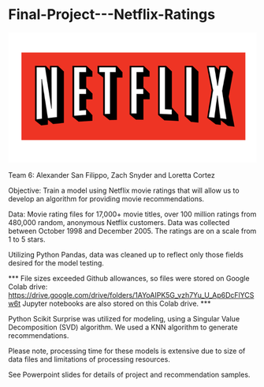 # Final-Project---Netflix-Ratings
![netflix-logo-png-hd-7.jpg](Images/netflix-logo-png-hd-7.jpg)

Team 6:  Alexander San Filippo, Zach Snyder and Loretta Cortez

Objective:  Train a model using Netflix movie ratings that will allow us to develop an algorithm for providing movie recommendations.

Data:  Movie rating files for 17,000+ movie titles, over 100 million ratings from 480,000 random, anonymous Netflix customers.  Data was collected between 
October 1998 and December 2005. The ratings are on a scale from 1 to 5 stars.  

Utilizing Python Pandas, data was cleaned up to reflect only those fields desired for the model testing.

*** File sizes exceeded Github allowances, so files were
stored on Google Colab drive:  https://drive.google.com/drive/folders/1AYoAIPK5G_vzh7Yu_U_Ap6DcFlYCSw6t
Jupyter notebooks are also stored on this Colab drive. ***

Python Scikit Surprise was utilized for modeling, using a Singular Value Decomposition (SVD) algorithm.  We used a KNN algorithm to generate recommendations.

Please note, processing time for these models is extensive due to size of data files and limitations of processing resources.

See Powerpoint slides for details of project and recommendation samples.









